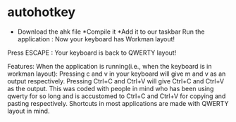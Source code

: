 # autohotkey

* Download the ahk file
*Compile it 
*Add it to our taskbar
Run the application : Now your keyboard has Workman layout!  

Press ESCAPE : Your keyboard is back to QWERTY layout!

Features:
When the application is running(i.e., when the keyboard is in workman layout):
Pressing c and v in your keyboard will give m and v as an output respectively.
Pressing Ctrl+C and Ctrl+V will give Ctrl+C and Ctrl+V as the output.
This was coded with people in mind who has been using qwerty for so long and is accustomed to Ctrl+C and Ctrl+V for copying and pasting respectively.
Shortcuts in most applications are made with QWERTY layout in mind.



